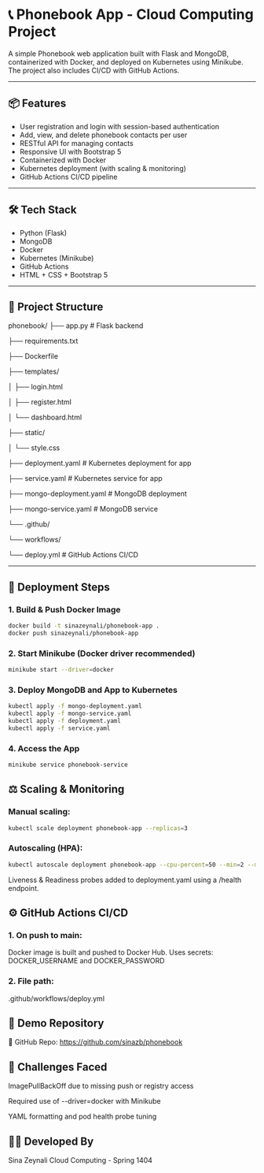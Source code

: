 # 📞 Phonebook App - Cloud Computing Project

A simple Phonebook web application built with Flask and MongoDB, containerized with Docker, and deployed on Kubernetes using Minikube. The project also includes CI/CD with GitHub Actions.

---

## 📦 Features

- User registration and login with session-based authentication
- Add, view, and delete phonebook contacts per user
- RESTful API for managing contacts
- Responsive UI with Bootstrap 5
- Containerized with Docker
- Kubernetes deployment (with scaling & monitoring)
- GitHub Actions CI/CD pipeline

---

## 🛠️ Tech Stack

- Python (Flask)
- MongoDB
- Docker
- Kubernetes (Minikube)
- GitHub Actions
- HTML + CSS + Bootstrap 5

---

## 🧱 Project Structure


phonebook/
├── app.py # Flask backend

├── requirements.txt

├── Dockerfile

├── templates/

│ ├── login.html

│ ├── register.html

│ └── dashboard.html

├── static/

│ └── style.css

├── deployment.yaml # Kubernetes deployment for app

├── service.yaml # Kubernetes service for app

├── mongo-deployment.yaml # MongoDB deployment

├── mongo-service.yaml # MongoDB service

└── .github/

└── workflows/

└── deploy.yml # GitHub Actions CI/CD




---

## 🚀 Deployment Steps

### 1. Build & Push Docker Image

```bash
docker build -t sinazeynali/phonebook-app .
docker push sinazeynali/phonebook-app
```


### 2. Start Minikube (Docker driver recommended)

```bash
minikube start --driver=docker
```


### 3. Deploy MongoDB and App to Kubernetes

```bash
kubectl apply -f mongo-deployment.yaml
kubectl apply -f mongo-service.yaml
kubectl apply -f deployment.yaml
kubectl apply -f service.yaml
```


### 4. Access the App

```bash
minikube service phonebook-service
```


## ⚖️ Scaling & Monitoring

### Manual scaling:

```bash
kubectl scale deployment phonebook-app --replicas=3
```


### Autoscaling (HPA):

```bash
kubectl autoscale deployment phonebook-app --cpu-percent=50 --min=2 --max=5
```


Liveness & Readiness probes added to deployment.yaml using a /health endpoint.

## ⚙️ GitHub Actions CI/CD

### 1. On push to main:
Docker image is built and pushed to Docker Hub.
Uses secrets: DOCKER_USERNAME and DOCKER_PASSWORD

### 2. File path:
.github/workflows/deploy.yml


## 🔗 Demo Repository
📁 GitHub Repo: https://github.com/sinazb/phonebook

## 🧩 Challenges Faced
ImagePullBackOff due to missing push or registry access

Required use of --driver=docker with Minikube

YAML formatting and pod health probe tuning

## 🧑‍💻 Developed By
Sina Zeynali
Cloud Computing - Spring 1404
